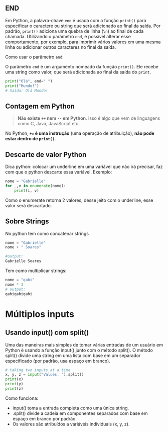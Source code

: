 
## END

Em Python, a palavra-chave `end` é usada com a função `print()` para especificar o caractere ou string que será adicionado ao final da saída. Por padrão, `print()` adiciona uma quebra de linha (`\n`) ao final de cada chamada. Utilizando o parâmetro `end`, é possível alterar esse comportamento, por exemplo, para imprimir vários valores em uma mesma linha ou adicionar outros caracteres no final da saída. 

Como usar o parâmetro `end`:

O parâmetro `end` é um argumento nomeado da função `print()`. Ele recebe uma string como valor, que será adicionada ao final da saída do `print`.

```python
print("Olá", end=" ")
print("Mundo!")
# Saída: Olá Mundo!
```


## Contagem em Python 

> **Não existe `++` nem `--` em Python**. Isso é algo que vem de linguagens como C, Java, JavaScript etc.

No Python, **`+=` é uma instrução** (uma operação de atribuição), **não pode estar dentro de `print()`**.


## Descarte de valor Python

 Dica python: colocar um underline em uma variável que não irá precisar, faz com que o python descarte essa variável. Exemplo: 

```python
nome = "Gabrielle"
for _,v in enumerate(nome):
	print(i, v)
```

Como o enumerate retorna 2 valores, desse jeito com o underline, esse valor será descartado. 


## Sobre Strings

No python tem como concatenar strings

```python
nome = "Gabrielle"
nome + " Soares"

#output:
Gabrielle Soares
```

Tem como multiplicar strings:

```python
nome = "gabi"
nome * 3
# output:
gabigabigabi
```


# Múltiplos inputs

## Usando input() com split()

Uma das maneiras mais simples de tomar várias entradas de um usuário em Python é usando a função input() junto com o método split(). O método split() divide uma string em uma lista com base em um separador especificado (por padrão, usa espaço em branco).

```python
# taking two inputs at a time
x, y, z = input("Values: ").split()
print(x)
print(y)
print(z)
```
Como funciona:

- input() toma a entrada completa como uma única string.
- .split() divide a cadeia em componentes separados com base em espaço em branco por padrão.
- Os valores são atribuídos a variáveis individuais (x, y, z).

